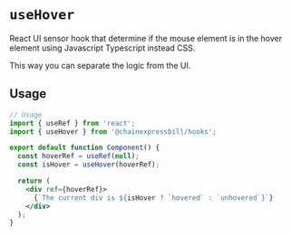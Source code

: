 # `useHover`

React UI sensor hook that determine if the mouse element is in the hover element using Javascript Typescript instead CSS.

This way you can separate the logic from the UI.

## Usage

```jsx
// Usage
import { useRef } from 'react';
import { useHover } from '@chainexpressbill/hooks';

export default function Component() {
  const hoverRef = useRef(null);
  const isHover = useHover(hoverRef);

  return (
    <div ref={hoverRef}>
      {`The current div is ${isHover ? `hovered` : `unhovered`}`}
    </div>
  );
}
```
